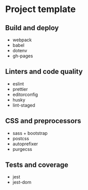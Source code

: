 # Project template

## Build and deploy

- webpack
- babel
- dotenv
- gh-pages

## Linters and code quality

- eslint
- prettier
- editorconfig
- husky
- lint-staged

## CSS and preprocessors

- sass + bootstrap
- postcss
- autoprefixer
- purgecss

## Tests and coverage

- jest
- jest-dom
